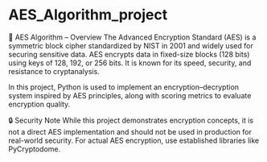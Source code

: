 # AES_Algorithm_project

🔐 AES Algorithm – Overview
The Advanced Encryption Standard (AES) is a symmetric block cipher standardized by NIST in 2001 and widely used for securing sensitive data. AES encrypts data in fixed-size blocks (128 bits) using keys of 128, 192, or 256 bits. It is known for its speed, security, and resistance to cryptanalysis.

In this project, Python is used to implement an encryption–decryption system inspired by AES principles, along with scoring metrics to evaluate encryption quality.


🔒 Security Note
While this project demonstrates encryption concepts, it is not a direct AES implementation and should not be used in production for real-world security. For actual AES encryption, use established libraries like PyCryptodome.

